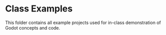 # Class Examples
This folder contains all example projects used for in-class demonstration of Godot concepts and code.
